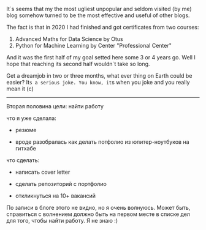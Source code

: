 It`s seems that my the most ugliest unpopular and seldom visited (by me) blog somehow turned to be the most effective and useful of other blogs. 

The fact is that in 2020 I had finished and got certificates from two courses: 
1) Advanced Maths for Data Science  by Otus
2) Python for Machine Learning by Center "Professional Center"

And it was the first half of my goal setted here some 3 or 4 years go.
Well I hope that reaching its second half wouldn`t take so long. 

Get a dreamjob in two or three months, what ever thing on Earth could be easier? 
It`s a serious joke. You know, it`s when you joke and you really mean it (с) 

---

Вторая половина цели: найти работу

что я уже сделала: 

* резюме

* вроде разобралась как делать потфолио из юпитер-ноутбуков на гитхабе

что сделать:

* написать cover letter

* сделать репозиторий с портфолио

* откликнуться на 10+ вакансий

По записи в блоге этого не видно, но я очень волнуюсь. Может быть, справиться с волнением должно быть на первом месте в списке дел для того, чтобы найти работу.
Я не знаю :)
